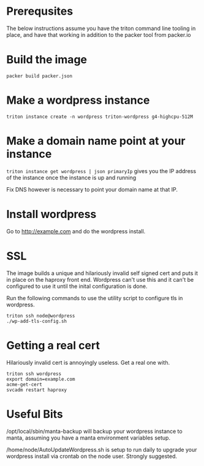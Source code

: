 # Prerequsites

The below instructions assume you have the triton command line tooling
in place, and have that working in addition to the packer tool from
packer.io

# Build the image
`packer build packer.json`

# Make a wordpress instance
`triton instance create -n wordpress triton-wordpress g4-highcpu-512M`


# Make a domain name point at your instance
`triton instance get wordpress | json primaryIp`
gives you the IP address of the instance once the instance is up and running

Fix DNS however is necessary to point your domain name at that IP.

# Install wordpress
Go to http://example.com and do the wordpress install.

# SSL
The image builds a unique and hilariously invalid self signed cert and
puts it in place on the haproxy front end.  Wordpress can't use this and
it can't be configured to use it until the inital configuration is done.

Run the following commands to use the utility script to configure tls in
wordpress.
```
triton ssh node@wordpress
./wp-add-tls-config.sh 
```

# Getting a real cert
Hilariously invalid cert is annoyingly useless.
Get a real one with.
```
triton ssh wordpress
export domain=example.com
acme-get-cert
svcadm restart haproxy
```

# Useful Bits

/opt/local/sbin/manta-backup will backup your wordpress instance to manta, 
assuming you have a manta environment variables setup.

/home/node/AutoUpdateWordpress.sh is setup to run daily to upgrade your 
wordpress install via crontab on the node user.  Strongly suggested.


